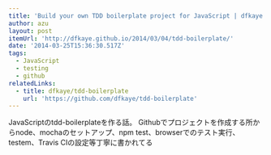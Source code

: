 ```yaml
---
title: 'Build your own TDD boilerplate project for JavaScript | dfkaye.github.io'
author: azu
layout: post
itemUrl: 'http://dfkaye.github.io/2014/03/04/tdd-boilerplate/'
date: '2014-03-25T15:36:30.517Z'
tags:
  - JavaScript
  - testing
  - github
relatedLinks:
  - title: dfkaye/tdd-boilerplate
    url: 'https://github.com/dfkaye/tdd-boilerplate'
---
```

JavaScriptのtdd-boilerplateを作る話。
Githubでプロジェクトを作成する所からnode、mochaのセットアップ、npm test、browserでのテスト実行、testem、Travis CIの設定等丁寧に書かれてる
